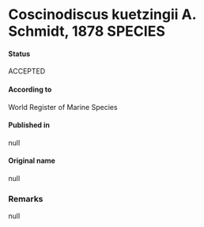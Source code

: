 Coscinodiscus kuetzingii A. Schmidt, 1878 SPECIES
=======

#### Status
ACCEPTED

#### According to
World Register of Marine Species

#### Published in
null

#### Original name
null

### Remarks
null